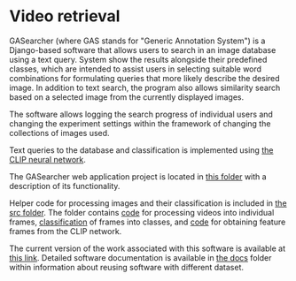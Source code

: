 # Video retrieval

GASearcher (where GAS stands for "Generic Annotation System") is a Django-based software that allows users to search in
an image database using a text query. System show the results alongside their predefined classes, which
are intended to assist users in selecting suitable word combinations for formulating queries that more likely describe
the desired image. In addition to text search, the program also allows similarity search based on a selected image
from the currently displayed images.

The software allows logging the search progress of individual users and changing the experiment settings within the
framework of changing the collections of images used.

Text queries to the database and classification is implemented using
[the CLIP neural network](https://beta.openai.com/).

The GASearcher web application project is located in [this folder](gasearcher) with a description of its functionality.

Helper code for processing images and their classification is included in [the src folder](src). The folder contains
[code](src/parse_video.py) for processing videos into individual frames, [classification](src/top_classes.py) of frames
into classes, and [code](src/images_to_clip.py) for obtaining feature frames from the CLIP network.

The current version of the work associated with this software is available
at [this link](https://www.overleaf.com/read/ffjzxjyhtznc). Detailed software documentation is available in
[the docs](docs) folder within information about reusing software with different dataset.
